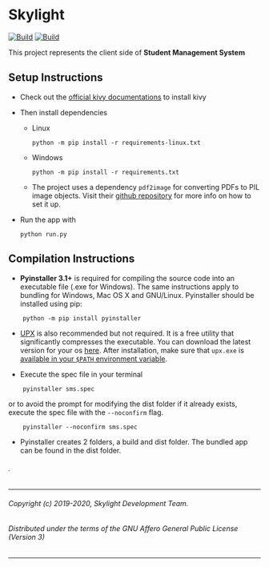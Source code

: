 # Skylight

[![Build](https://github.com/ucheigbeka/skylight/actions/workflows/build_package.yml/badge.svg?branch=master)](https://github.com/ucheigbeka/skylight/actions/workflows/build_package.yml)
[![Build](https://github.com/ucheigbeka/skylight/actions/workflows/run_pipfile_lock.yml/badge.svg?branch=master)](https://github.com/ucheigbeka/skylight/actions/workflows/run_pipfile_lock.yml)

This project represents the client side of **Student Management System** 

## Setup Instructions
+ Check out the [official kivy documentations](https://kivy.org/doc/stable/gettingstarted/installation.html) to install kivy

+ Then install dependencies

  + Linux  
    ```
    python -m pip install -r requirements-linux.txt
    ```
  
  + Windows   
    ```
    python -m pip install -r requirements.txt
    ```

  + The project uses a dependency `pdf2image` for converting PDFs to PIL image objects. Visit their [github repository](https://github.com/Belval/pdf2image) for more info on how to set it up.

+ Run the app with 
  ```
  python run.py
  ```


## Compilation Instructions
* **Pyinstaller 3.1+** is required for compiling the source code into an executable file (.exe for Windows). The same instructions apply to bundling for Windows, Mac OS X and GNU/Linux. Pyinstaller should be installed using pip:
```
    python -m pip install pyinstaller
```

* [UPX](https://upx.github.io/) is also recommended but not required. It is a free utility that significantly compresses the executable. You can download the latest version for your os [here](https://github.com/upx/upx/releases/). After installation, make sure that `upx.exe` is [available in your `$PATH` environment variable](https://www.java.com/en/download/help/path.xml).

* Execute the spec file in your terminal
```
    pyinstaller sms.spec
```
or to avoid the prompt for modifying the dist folder if it already exists, execute the spec file with the `--noconfirm` flag.
```
    pyinstaller --noconfirm sms.spec
```

* Pyinstaller creates 2 folders, a build and dist folder. The bundled app can be found in the dist folder.

###### .


---------------------------------------------------------------------------------

###### Copyright (c) 2019-2020, Skylight Development Team.
 
###### Distributed under the terms of the GNU Affero General Public License (Version 3)
 
---------------------------------------------------------------------------------
